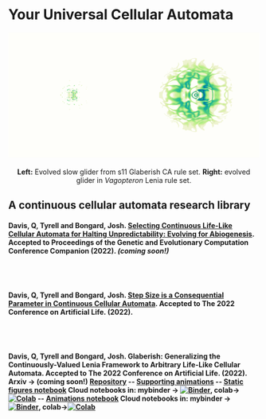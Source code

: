 # Your Universal Cellular Automata

<p align="center">
<img src="https://raw.githubusercontent.com/riveSunder/yuca/master/assets/s11_slow_glider_vagopteron_glider.gif">
  <br><br><strong>Left:</strong> Evolved slow glider from s11 Glaberish CA rule set. <strong>Right:</strong> evolved glider in <em>Vagopteron</em> Lenia rule set. 
</p>

## A continuous cellular automata research library

####  Davis, Q, Tyrell and Bongard, Josh. [Selecting Continuous Life-Like Cellular Automata for Halting Unpredictability: Evolving for Abiogenesis](https://rivesunder.github.io/yuca/evo_abio). Accepted to Proceedings of the Genetic and Evolutionary Computation Conference Companion (2022). _(coming soon!)_


<br><br>
####  Davis, Q, Tyrell and Bongard, Josh. [Step Size is a Consequential Parameter in Continuous Cellular Automata](https://rivesunder.github.io/yuca/step_size). Accepted to The 2022 Conference on Artificial Life. (2022).


<br><br>
####  Davis, Q, Tyrell and Bongard, Josh. Glaberish: Generalizing the Continuously-Valued Lenia Framework to Arbitrary Life-Like Cellular Automata. Accepted to The 2022 Conference on Artificial Life. (2022). Arxiv -> (coming soon!) [Repository](https://github.com/rivesunder/yuca) -- [Supporting animations](https://rivesunder.github.io/yuca/glaberish) -- [Static figures notebook](https://github.com/riveSunder/yuca/blob/master/notebooks/glaberish_static_figures.ipynb) Cloud notebooks in: mybinder -> [![Binder](https://mybinder.org/badge_logo.svg)](https://mybinder.org/v2/gh/rivesunder/yuca/master?labpath=notebooks%2Fglaberish_static_figures.ipynb), colab->[![Colab](https://colab.research.google.com/assets/colab-badge.svg)](https://colab.research.google.com/github/rivesunder/yuca/blob/master/notebooks/glaberish_static_figures.ipynb) -- [Animations notebook](https://github.com/riveSunder/yuca/blob/master/notebooks/glaberish_animations.ipynb) Cloud notebooks in: mybinder -> [![Binder](https://mybinder.org/badge_logo.svg)](https://mybinder.org/v2/gh/rivesunder/yuca/master?labpath=notebooks%2Fglaberish_animations.ipynb), colab->[![Colab](https://colab.research.google.com/assets/colab-badge.svg)](https://colab.research.google.com/github/rivesunder/yuca/blob/master/notebooks/glaberish_animations.ipynb) 

